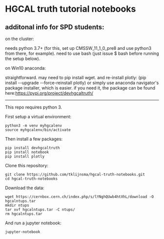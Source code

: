 # HGCAL truth tutorial notebooks

additonal info for SPD students:
--------------------------------
on the cluster: 

needs python 3.7+ (for this, set up CMSSW_11_1_0_pre8 and use python3 from there, for example).
need to use bash (just issue $ bash before running the setup below).

on Win10 anaconda:

straightforward. may need to pip install wget. and re-install plotly:
(pip install --upgrade --force-reinstall plotly) or simply use anaconda navigator's package installer, which is easier.
if you need it, the package can be found here:https://pypi.org/project/devhgcaltruth/

--------------------------------
This repo requires python 3.

First setup a virtual environment:

```
python3 -m venv myhgcalenv
source myhgcalenv/bin/activate
```

Then install a few packages:

```
pip install devhgcaltruth
pip install notebook
pip install plotly
```

Clone this repository:

```
git clone https://github.com/tklijnsma/hgcal-truth-notebooks.git
cd hgcal-truth-notebooks
```

Download the data:

```
wget https://cernbox.cern.ch/index.php/s/lYNghQUwb4htXhL/download -O hgcalntups.tar
mkdir ntups
tar xvf hgcalntups.tar -C ntups/
rm hgcalntups.tar
```

And run a jupyter notebook:

```
jupyter-notebook
```
